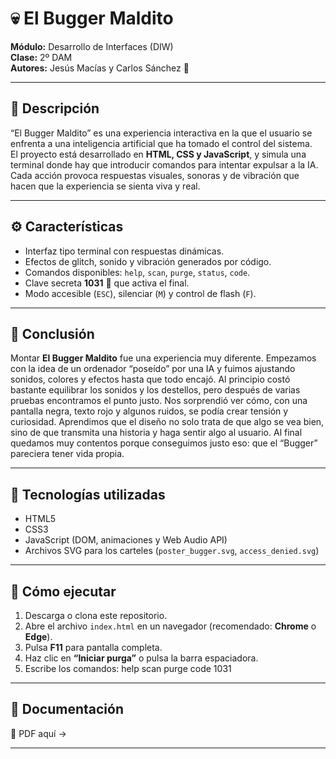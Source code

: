 # 💀 El Bugger Maldito

**Módulo:** Desarrollo de Interfaces (DIW)  
**Clase:** 2º DAM  
**Autores:** Jesús Macías y Carlos Sánchez 🎃  

---

## 🧠 Descripción

“El Bugger Maldito” es una experiencia interactiva en la que el usuario se enfrenta a una inteligencia artificial que ha tomado el control del sistema.  
El proyecto está desarrollado en **HTML, CSS y JavaScript**, y simula una terminal donde hay que introducir comandos para intentar expulsar a la IA.  
Cada acción provoca respuestas visuales, sonoras y de vibración que hacen que la experiencia se sienta viva y real.

---

## ⚙️ Características

- Interfaz tipo terminal con respuestas dinámicas.  
- Efectos de glitch, sonido y vibración generados por código.  
- Comandos disponibles: `help`, `scan`, `purge`, `status`, `code`.  
- Clave secreta **1031** 🎃 que activa el final.  
- Modo accesible (`ESC`), silenciar (`M`) y control de flash (`F`).  

---

## 💬 Conclusión

Montar **El Bugger Maldito** fue una experiencia muy diferente. Empezamos con la idea de un ordenador “poseído” por una IA y fuimos ajustando sonidos, colores y efectos hasta que todo encajó. Al principio costó bastante equilibrar los sonidos y los destellos, pero después de varias pruebas encontramos el punto justo. Nos sorprendió ver cómo, con una pantalla negra, texto rojo y algunos ruidos, se podía crear tensión y curiosidad. Aprendimos que el diseño no solo trata de que algo se vea bien, sino de que transmita una historia y haga sentir algo al usuario. Al final quedamos muy contentos porque conseguimos justo eso: que el “Bugger” pareciera tener vida propia.

---

## 🧾 Tecnologías utilizadas

- HTML5  
- CSS3  
- JavaScript (DOM, animaciones y Web Audio API)  
- Archivos SVG para los carteles (`poster_bugger.svg`, `access_denied.svg`)  

---

## 🚀 Cómo ejecutar

1. Descarga o clona este repositorio.  
2. Abre el archivo `index.html` en un navegador (recomendado: **Chrome** o **Edge**).  
3. Pulsa **F11** para pantalla completa.  
4. Haz clic en **“Iniciar purga”** o pulsa la barra espaciadora.  
5. Escribe los comandos:
help
scan
purge
code
1031

---

## 📄 Documentación

📎 PDF aquí -> 

---
